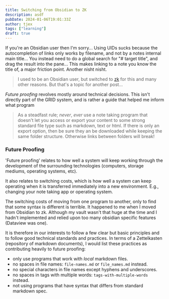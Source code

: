 ```yaml
---
title: Switching from Obsidian to ZK
description: asdf
pubDate: 2024-01-06T19:01:33Z
author: tjex
tags: ["learning"]
draft: true
---
```


If you're an Obsidian user then I'm sorry... Using UIDs sucks because the
autocompletion of links only works by filename, and not by a notes internal main
title... You instead need to do a global search for "# target title", and drag
the result into the pane... This makes linking to a note you know the title of,
a major friction point. Another nisht nisht.

> I used to be an Obsidian user, but switched to
> [zk](https://github.com/zk-org/zk) for this and many other reasons. But that's
> a topic for another post...

_Future proofing_ revolves mostly around technical decisions. This isn't
directly part of the GRID system, and is rather a guide that helped me inform
what program

> As a steadfast rule; _never_, _ever_ use a note taking program that doesn't
> let you access or export your content to some strong standard file type such
> as markdown, text or html. If there is only an export option, then be sure
> they an be downloaded while keeping the same folder structure. Otherwise links
> between folders will break!

### Future Proofing

'Future proofing' relates to how well a system will keep working through the
development of the surrounding technologies (computers, storage mediums,
operating systems, etc).

It also relates to switching costs, which is how well a system can keep
operating when it is transferred immediately into a new environment. E.g.,
changing your note taking app or operating system.

The switching costs of moving from one program to another, only to find that
some syntax is different is terrible. It happened to me when I moved from
Obsidian to zk. Although my vault wasn't that huge at the time and I hadn't
implemented and relied upon too many obsidian specific features (Dataview was
one).

It is therefore in our interests to follow a few clear but basic principles and
to follow good technical standards and practices. In terms of a Zettelkasten
(repository of markdown documents), I would list these practices as contributing
heavily to future proofing:

- only use programs that work with _local_ markdown files.
- no spaces in file names: `file-names.md` or `file_names.md` instead.
- no special characters in file names except hyphens and underscores.
- no spaces in tags with multiple words: `tags-with-multiple-words` instead.
- not using programs that have syntax that differs from standard markdown spec.
